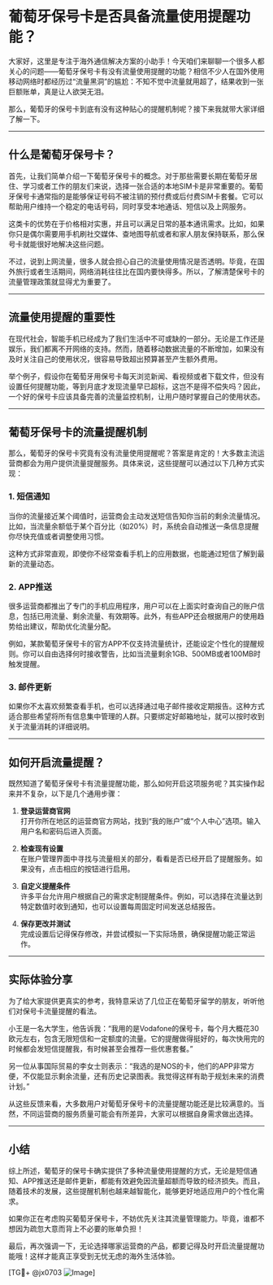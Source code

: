 # 葡萄牙保号卡是否具备流量使用提醒功能？

大家好，这里是专注于海外通信解决方案的小助手！今天咱们来聊聊一个很多人都关心的问题——葡萄牙保号卡有没有流量使用提醒的功能？相信不少人在国外使用移动网络时都经历过“流量黑洞”的尴尬：不知不觉中流量就用超了，结果收到一张巨额账单，真是让人欲哭无泪。

那么，葡萄牙的保号卡到底有没有这种贴心的提醒机制呢？接下来我就带大家详细了解一下。

---

## 什么是葡萄牙保号卡？

首先，让我们简单介绍一下葡萄牙保号卡的概念。对于那些需要长期在葡萄牙居住、学习或者工作的朋友们来说，选择一张合适的本地SIM卡是非常重要的。葡萄牙保号卡通常指的是能够保证号码不被注销的预付费或后付费SIM卡套餐。它可以帮助用户维持一个稳定的电话号码，同时享受本地通话、短信以及上网服务。

这类卡的优势在于价格相对实惠，并且可以满足日常的基本通讯需求。比如，如果你只是偶尔需要用手机刷社交媒体、查地图导航或者和家人朋友保持联系，那么保号卡就能很好地解决这些问题。

不过，说到上网流量，很多人就会担心自己的流量使用情况是否透明。毕竟，在国外旅行或者生活期间，网络消耗往往比在国内要快得多。所以，了解清楚保号卡的流量管理政策就显得尤为重要了。

---

## 流量使用提醒的重要性

在现代社会，智能手机已经成为了我们生活中不可或缺的一部分。无论是工作还是娱乐，我们都离不开网络的支持。然而，随着移动数据流量的不断增加，如果没有及时关注自己的使用状况，很容易导致超出预算甚至产生额外费用。

举个例子，假设你在葡萄牙用保号卡每天浏览新闻、看视频或者下载文件，但没有设置任何提醒功能，等到月底才发现流量早已超标，这岂不是得不偿失吗？因此，一个好的保号卡应该具备完善的流量监控机制，让用户随时掌握自己的使用状态。

---

## 葡萄牙保号卡的流量提醒机制

那么，葡萄牙的保号卡究竟有没有流量使用提醒呢？答案是肯定的！大多数主流运营商都会为用户提供流量提醒服务。具体来说，这些提醒可以通过以下几种方式实现：

### 1. **短信通知**
   当你的流量接近某个阈值时，运营商会主动发送短信告知你当前的剩余流量情况。比如，当流量余额低于某个百分比（如20%）时，系统会自动推送一条信息提醒你尽快充值或者调整使用习惯。

   这种方式非常直观，即使你不经常查看手机上的应用数据，也能通过短信了解到最新的流量动态。

### 2. **APP推送**
   很多运营商都推出了专门的手机应用程序，用户可以在上面实时查询自己的账户信息，包括已用流量、剩余流量、有效期等。此外，有些APP还会根据用户的使用趋势给出建议，帮助优化流量分配。

   例如，某款葡萄牙保号卡的官方APP不仅支持流量统计，还能设定个性化的提醒规则。你可以自由选择何时接收警告，比如当流量剩余1GB、500MB或者100MB时触发提醒。

### 3. **邮件更新**
   如果你不太喜欢频繁查看手机，也可以选择通过电子邮件接收定期报告。这种方式适合那些希望将所有信息集中管理的人群。只要绑定好邮箱地址，就可以按时收到关于流量消耗的详细说明。

---

## 如何开启流量提醒？

既然知道了葡萄牙保号卡有流量提醒功能，那么如何开启这项服务呢？其实操作起来并不复杂，以下是几个通用步骤：

1. **登录运营商官网**  
   打开你所在地区的运营商官方网站，找到“我的账户”或“个人中心”选项。输入用户名和密码后进入页面。

2. **检查现有设置**  
   在账户管理界面中寻找与流量相关的部分，看看是否已经开启了提醒服务。如果没有，点击相应的按钮进行启用。

3. **自定义提醒条件**  
   许多平台允许用户根据自己的需求定制提醒条件。例如，可以选择在流量达到特定数值时收到通知，也可以设置每周固定时间发送总结报告。

4. **保存更改并测试**  
   完成设置后记得保存修改，并尝试模拟一下实际场景，确保提醒功能正常运作。

---

## 实际体验分享

为了给大家提供更真实的参考，我特意采访了几位正在葡萄牙留学的朋友，听听他们对保号卡流量提醒的看法。

小王是一名大学生，他告诉我：“我用的是Vodafone的保号卡，每个月大概花30欧元左右，包含无限短信和一定额度的流量。它的提醒做得挺好的，每次快用完的时候都会发短信提醒我，有时候甚至会推荐一些优惠套餐。”

另一位从事国际贸易的李女士则表示：“我选的是NOS的卡，他们的APP非常方便，不仅能显示剩余流量，还有历史记录图表。我觉得这样有助于规划未来的消费计划。”

从这些反馈来看，大多数用户对葡萄牙保号卡的流量提醒功能还是比较满意的。当然，不同运营商的服务质量可能会有所差异，大家可以根据自身需求做出选择。

---

## 小结

综上所述，葡萄牙的保号卡确实提供了多种流量使用提醒的方式，无论是短信通知、APP推送还是邮件更新，都能有效避免因流量超额而导致的经济损失。而且，随着技术的发展，这些提醒机制也越来越智能化，能够更好地适应用户的个性化需求。

如果你正在考虑购买葡萄牙保号卡，不妨优先关注其流量管理能力。毕竟，谁都不想因为疏忽大意而背上不必要的账单负担！

最后，再次强调一下，无论选择哪家运营商的产品，都要记得及时开启流量提醒功能哦！这样才能真正享受到无忧无虑的海外生活体验。

[TG💪+ @jx0703 ![Image](https://github.com/user-attachments/assets/dbca1d08-cadb-493c-b0ec-ad6f7a83f270)]